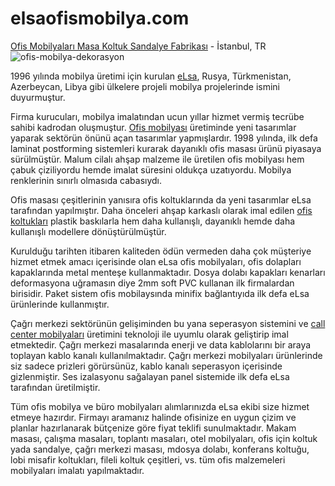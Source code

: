 # elsaofismobilya.com
[Ofis Mobilyaları Masa Koltuk Sandalye Fabrikası](https://www.elsaofismobilya.com/)  - İstanbul, TR
![ofis-mobilya-dekorasyon](https://www.elsaofismobilya.com/wp-content/uploads/ofis-dekorasyon-ve-ic-mimarlik.jpg)

1996 yılında mobilya üretimi için kurulan [eLsa](https://eksisozluk.com/entry/56254875), Rusya, Türkmenistan, Azerbeycan, Libya gibi ülkelere projeli mobilya projelerinde ismini duyurmuştur. 

Firma kurucuları, mobilya imalatından ucun yıllar hizmet vermiş tecrübe sahibi kadrodan oluşmuştur. [Ofis mobilyası](https://elsaofismobilya.com/tr/urunlerimiz/) üretiminde yeni tasarımlar yaparak sektörün önünü açan tasarımlar yapmışlardır. 1998 yılında, ilk defa laminat postforming sistemleri kurarak dayanıklı ofis masası ürünü piyasaya sürülmüştür. Malum cilalı ahşap malzeme ile üretilen ofis mobilyası hem çabuk çiziliyordu hemde imalat süresini oldukça uzatıyordu. Mobilya renklerinin sınırlı olmasıda cabasıydı.

Ofis masası çeşitlerinin yanısıra ofis koltuklarında da yeni tasarımlar eLsa tarafından yapılmıştır. Daha önceleri ahşap karkaslı olarak imal edilen [ofis koltukları](https://www.elsaofismobilya.com/ofis-koltuklari/) plastik baskılarla hem daha kullanışlı, dayanıklı hemde daha kullanışlı modellere dönüştürülmüştür.

Kurulduğu tarihten itibaren kaliteden ödün vermeden daha çok müşteriye hizmet etmek amacı içerisinde olan eLsa ofis mobilyaları, ofis dolapları kapaklarında metal menteşe kullanmaktadır. Dosya dolabı kapakları kenarları deformasyona uğramasın diye 2mm soft PVC kullanan ilk firmalardan birisidir. Paket sistem ofis mobilaysında minifix bağlantıyıda ilk defa eLsa ürünlerinde kullanmıştır.

Çağrı merkezi sektörünün gelişiminden bu yana seperasyon sistemini ve [call center mobilyaları](https://www.elsaofismobilya.com/cagri-merkezi-mobilyalari/) üretimini teknoloji ile uyumlu olarak geliştirip imal etmektedir. Çağrı merkezi masalarında enerji ve data kablolarını bir araya toplayan kablo kanalı kullanılmaktadır. Çağrı merkezi mobilyaları ürünlerinde siz sadece prizleri görürsünüz, kablo kanalı seperasyon içerisinde gizlenmiştir. Ses izalasyonu sağalayan panel sistemide ilk defa eLsa tarafından üretilmiştir.

Tüm ofis mobilya ve büro mobilyaları alımlarınızda eLsa ekibi size hizmet etmeye hazırdır. Firmayı aramanız halinde ofisinize en uygun çizim ve planlar hazırlanarak bütçenize göre fiyat teklifi sunulmaktadır. Makam masası, çalışma masaları, toplantı masaları, otel mobilyaları, ofis için koltuk yada sandalye, çağrı merkezi masası, mdosya dolabı, konferans koltuğu, lobi misafir koltukları, fileli koltuk çeşitleri, vs. tüm ofis malzemeleri mobilyaları imalatı yapılmaktadır.
